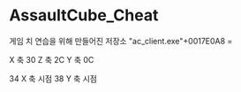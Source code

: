 # AssaultCube_Cheat
게임 치 연습을 위해 만들어진 저장소
"ac_client.exe"+0017E0A8 = 

X 축 30
Z 축 2C
Y 축 0C

34 X 축 시점
38 Y 축 시점
